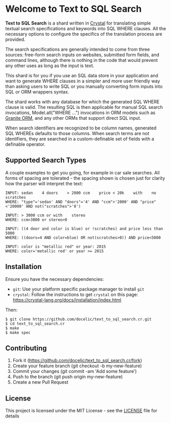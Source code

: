 # Welcome to Text to SQL Search

**Text to SQL Search** is a shard written in [Crystal](http://www.crystal-lang.org) for translating simple textual search specifications and keywords into SQL WHERE clauses. All the necessary options to configure the specifics of the translation process are provided.

The search specifications are generally intended to come from three sources: free-form search inputs on websites, submitted form fields, and command lines, although there is nothing in the code that would prevent any other uses as long as the input is text.

This shard is for you if you use an SQL data store in your application and want to generate WHERE clauses in a simpler and more user friendly way than asking users to write SQL or you manually converting form inputs into SQL or ORM wrappers syntax.

The shard works with any database for which the generated SQL WHERE clause is valid. The resulting SQL is then applicable for manual SQL search invocations, Model.all("WHERE ...") invocations in ORM models such as [Granite ORM](https://github.com/docelic/granite-orm/), and any other ORMs that support direct SQL input.

When search identifiers are recognized to be column names, generated SQL WHEREs defaults to those columns. When search terms are not identifiers, they are searched in a custom-definable set of fields with a definable operator.

## Supported Search Types

A couple examples to get you going, for example in car sale searches. All forms of spacing are tolerated - the spacing shown is chosen just for clarity how the parser will interpret the text:

```text_to_sql_search
INPUT: sedan    4 doors    > 2000 ccm    price < 20k    with    no    scratches
WHERE: "type"='sedan' AND "doors"='4' AND "ccm">'2000' AND "price"<'20000' AND not("scratches">'0')

INPUT: > 3000 ccm or with    stereo
WHERE: ccm>3000 or stereo>0

INPUT: ((4 door and color is blue) or !scratches) and price less than 5000
WHERE: ((doors=4 AND color=blue) OR not(scratches>0)) AND price<5000

INPUT: color is "metallic red" or year: 2015
WHERE: color='metallic red' or year >= 2015
```

## Installation

Ensure you have the necessary dependencies:

- `git`: Use your platform specific package manager to install `git`
- `crystal`: Follow the instructions to get `crystal` on this page: <https://crystal-lang.org/docs/installation/index.html>

Then:

```shellsession
$ git clone https://github.com/docelic/text_to_sql_search.cr.git
$ cd text_to_sql_search.cr
$ make
$ make spec
```

## Contributing

1. Fork it (https://github.com/docelic/text_to_sql_search.cr/fork)
2. Create your feature branch (git checkout -b my-new-feature)
3. Commit your changes (git commit -am 'Add some feature')
4. Push to the branch (git push origin my-new-feature)
5. Create a new Pull Request

## License

This project is licensed under the MIT License - see the [LICENSE](LICENSE) file for details
